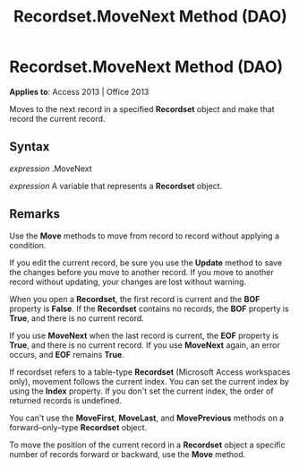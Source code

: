 ﻿---
title: Recordset.MoveNext Method (DAO)
TOCTitle: MoveNext Method
ms:assetid: 0a1315cf-92f8-b8ef-1542-081e8c2d5be0
ms:mtpsurl: https://msdn.microsoft.com/en-us/library/Ff845090(v=office.15)
ms:contentKeyID: 48543142
ms.date: 09/18/2015
mtps_version: v=office.15
---

# Recordset.MoveNext Method (DAO)


**Applies to**: Access 2013 | Office 2013

Moves to the next record in a specified **Recordset** object and make that record the current record.

## Syntax

*expression* .MoveNext

*expression* A variable that represents a **Recordset** object.

## Remarks

Use the **Move** methods to move from record to record without applying a condition.

If you edit the current record, be sure you use the **Update** method to save the changes before you move to another record. If you move to another record without updating, your changes are lost without warning.

When you open a **Recordset**, the first record is current and the **BOF** property is **False**. If the **Recordset** contains no records, the **BOF** property is **True**, and there is no current record.

If you use **MoveNext** when the last record is current, the **EOF** property is **True**, and there is no current record. If you use **MoveNext** again, an error occurs, and **EOF** remains **True**.

If recordset refers to a table-type **Recordset** (Microsoft Access workspaces only), movement follows the current index. You can set the current index by using the **Index** property. If you don't set the current index, the order of returned records is undefined.

You can't use the **MoveFirst**, **MoveLast**, and **MovePrevious** methods on a forward–only–type **Recordset** object.

To move the position of the current record in a **Recordset** object a specific number of records forward or backward, use the **Move** method.

